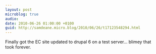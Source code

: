 ```yaml
---
layout: post
microblog: true
audio: 
date: 2010-06-26 01:00:00 +0100
guid: http://samdeane.micro.blog/2010/06/26/t17123548294.html
---
```

Finally got the EC site updated to drupal 6 on a test server... blimey that took forever.
